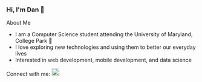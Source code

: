### Hi, I'm Dan 👋

About Me
- I am a Computer Science student attending the University of Maryland, College Park 🐢
- I love exploring new technologies and using them to better our everyday lives 
- Interested in web development, mobile development, and data science 

Connect with me:
<a href="https://www.linkedin.com/in/daneil-nguyen/"><img src="https://cdn-icons-png.flaticon.com/512/174/174857.png" width="20px" height="20px"/></a>
